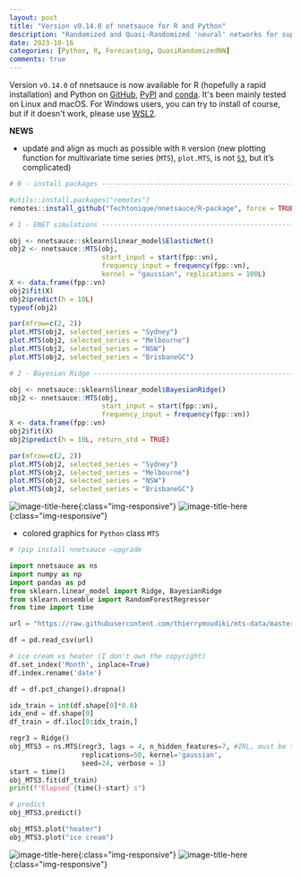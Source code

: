 ```yaml
---
layout: post
title: "Version v0.14.0 of nnetsauce for R and Python"
description: "Randomized and Quasi-Randomized 'neural' networks for supervised learning and multivariate time series forecasting"
date: 2023-10-16
categories: [Python, R, Forecasting, QuasiRandomizedNN]
comments: true
---
```


 Version `v0.14.0` of nnetsauce is now available for R (hopefully a rapid installation) and Python on [GitHub](https://github.com/Techtonique/nnetsauce), [PyPI](https://pypi.org/project/nnetsauce/) and [conda](https://anaconda.org/conda-forge/nnetsauce). It's been mainly tested on Linux and macOS. For Windows users, you can try to install of course, but if it doesn't work, please use [WSL2](https://t.co/SIS6KsPQ0I).

**NEWS**

- update and align as much as possible with `R` version (new plotting function for multivariate time series (`MTS`), `plot.MTS`, is not [`S3`](https://cran.r-project.org/doc/manuals/R-exts.html#Registering-S3-methods), but it’s complicated)

```R
# 0 - install packages ----------------------------------------------------

#utils::install.packages("remotes")
remotes::install_github("Techtonique/nnetsauce/R-package", force = TRUE)

# 1 - ENET simulations ----------------------------------------------------

obj <- nnetsauce::sklearn$linear_model$ElasticNet()
obj2 <- nnetsauce::MTS(obj, 
                       start_input = start(fpp::vn), 
                       frequency_input = frequency(fpp::vn),
                       kernel = "gaussian", replications = 100L)
X <- data.frame(fpp::vn)
obj2$fit(X)
obj2$predict(h = 10L)
typeof(obj2)

par(mfrow=c(2, 2))
plot.MTS(obj2, selected_series = "Sydney")
plot.MTS(obj2, selected_series = "Melbourne")
plot.MTS(obj2, selected_series = "NSW")
plot.MTS(obj2, selected_series = "BrisbaneGC")

# 2 - Bayesian Ridge ----------------------------------------------------

obj <- nnetsauce::sklearn$linear_model$BayesianRidge()
obj2 <- nnetsauce::MTS(obj,
                       start_input = start(fpp::vn), 
                       frequency_input = frequency(fpp::vn))
X <- data.frame(fpp::vn)
obj2$fit(X)
obj2$predict(h = 10L, return_std = TRUE)

par(mfrow=c(2, 2))
plot.MTS(obj2, selected_series = "Sydney")
plot.MTS(obj2, selected_series = "Melbourne")
plot.MTS(obj2, selected_series = "NSW")
plot.MTS(obj2, selected_series = "BrisbaneGC")
```

![image-title-here]({{base}}/images/2023-10-16/2023-10-16-image1.png){:class="img-responsive"}
![image-title-here]({{base}}/images/2023-10-16/2023-10-16-image2.png){:class="img-responsive"}


- colored graphics for `Python` class `MTS` 

```python
# !pip install nnetsauce —upgrade

import nnetsauce as ns
import numpy as np
import pandas as pd
from sklearn.linear_model import Ridge, BayesianRidge
from sklearn.ensemble import RandomForestRegressor
from time import time

url = "https://raw.githubusercontent.com/thierrymoudiki/mts-data/master/heater-ice-cream/ice_cream_vs_heater.csv"

df = pd.read_csv(url)

# ice cream vs heater (I don't own the copyright)
df.set_index('Month', inplace=True)
df.index.rename('date')

df = df.pct_change().dropna()

idx_train = int(df.shape[0]*0.8)
idx_end = df.shape[0]
df_train = df.iloc[0:idx_train,]

regr3 = Ridge()
obj_MTS3 = ns.MTS(regr3, lags = 4, n_hidden_features=7, #IRL, must be tuned
                  replications=50, kernel='gaussian',
                  seed=24, verbose = 1)
start = time()
obj_MTS3.fit(df_train)
print(f"Elapsed {time()-start} s")

# predict 
obj_MTS3.predict()

obj_MTS3.plot("heater")
obj_MTS3.plot("ice cream")
```

![image-title-here]({{base}}/images/2023-10-16/2023-10-16-image3.png){:class="img-responsive"}
![image-title-here]({{base}}/images/2023-10-16/2023-10-16-image4.png){:class="img-responsive"}
